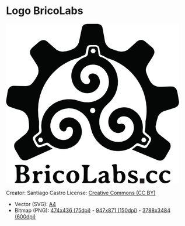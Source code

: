 # Logo BricoLabs

![Logo Bricolabs][DPI75]

Creator: Santiago Castro
License: [Creative Commons (CC BY)][CCBY]

* Vector (SVG): [A4](bricolabs_logo.svg)
* Bitmap (PNG): [474x436 (75dpi)][DPI75] - [947x871 (150dpi)][DPI150] - [3788x3484 (600dpi)][DPI600]

[CCBY]: http://creativecommons.org/licenses/by/4.0/
[DPI75]: bricolabs_logo_75dpi.png
[DPI150]: bricolabs_logo_150dpi.png
[DPI600]: bricolabs_logo_600dpi.png

